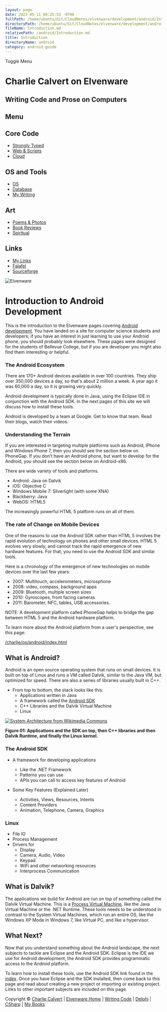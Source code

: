 ```yaml
---
layout: page
date: 2023-05-11 08:25:53 -0700
fullPath: /home/ubuntu/Git/CloudNotes/elvenware/development/android/Introduction.md
directoryPath: /home/ubuntu/Git/CloudNotes/elvenware/development/android
fileName: Introduction.md
relativePath: /android/Introduction.md
title: Introduction
directoryName: android
category: android-guide
---
```


Toggle Menu

Charlie Calvert on Elvenware
============================

Writing Code and Prose on Computers
-----------------------------------

Menu
----

Core Code
---------

-   [Strongly Typed](../index.html)
-   [Web & Scripts](../web/index.html)
-   [Cloud](../cloud/index.shtml)

OS and Tools
------------

-   [OS](../../os/index.html)
-   [Database](../database/index.html)
-   [My Writing](../../books/index.html)

Art
---

-   [Poems & Photos](../../Art/index.html)
-   [Book Reviews](../../books/reading/index.html)
-   [Spiritual](../../spirit/index.html)

Links
-----

-   [My Links](../../links.html)
-   [Falafel](http://www.falafel.com/)
-   [Sourceforge](http://sourceforge.net/projects/elvenware/)

![Elvenware](/assets/images/elvenwarelogo.png)

Introduction to Android Development
===================================

This is the introduction to the Elvenware pages covering
[Android](http://www.android.com/)
[development](http://developer.android.com/index.html). You have landed
on a site for computer science students and developers; if you have an
interest in just learning to use your Android phone, you should probably
look elsewhere. These pages were designed for the students of Bellevue
College, but if you are developer you might also find them interesting
or helpful.

### The Android Ecosystem

There are 170+ Android devices available in over 100 countries. They
ship over 350,000 devices a day, so that's about 2 million a week. A
year ago it was 60,000 a day, so it is growing very quickly.

Android development is typically done in Java, using the Eclipse IDE in
conjunction with the Android SDK. In the next pages of this site we will
discuss how to install these tools.

Android is developed by a team at Google. Get to know that team. Read
their blogs, watch their videos. 

### Understanding the Terrain

If you are interested in targeting multiple platforms such as Android,
IPhone and Windows Phone 7, then you should see the section below on
PhoneGap. If you don't have an Android phone, but want to develop for
the Android, you should see the section below on Android-x86. 

There are wide variety of tools and platforms.

-   Android: Java on Dalvik
-   iOS: Objective C
-   Windows Mobile 7: Silverlight (with some XNA)
-   Blackberry: Java
-   WebOS: HTML5

The increasingly powerful HTML 5 platform runs on all of them.

### The rate of Change on Mobile Devices

One of the reasons to use the Android SDK rather than HTML 5 involves
the rapid evolution of technology on phones and other small devices.
HTML 5 evolves very slowly, and cannot track the rapid emergence of new
hardware features. For that, you need to use the Android SDK and similar
tools.

Here is a chronology of the emergence of new technologies on mobile
devices over the last few years:

-   2007: Multitouch, accelerometers, microsphone
-   2008: video, compass, background apps
-   2009: Bluetooth, multiple screen sizes
-   2010: Gyroscopes, front facing cameras
-   2011: Barometer, NFC, tables, USB accessories.

NOTE: A development platform called PhoneGap helps to bridge the gap
between HTML 5 and the Android hardware platform.

To learn more about the Android platform from a user's perspective, see
this page:

[/charlie/os/android/index.html](/charlie/os/android/index.html)

What is Android?
----------------

Android is an open source operating system that runs on small devices.
It is built on top of Linux and runs a VM called Dalvik, similar to the
Java VM, but optimized for speed. There are also a series of libraries
usually built in C++.

-   From top to bottom, the stack looks like this:
    -   Applications written in Java
    -   A framework called the [Android
        SDK](http://developer.android.com/reference/android/widget/package-summary.html)
    -   C++ Libraries and the Dalvik Virtual Machine
    -   Linux

[![System Architecture from Wikimedia
Commons](images/systemArchitectureSmall.png)](images/SystemArchitecture.jpg)

**Figure 01: Applications and the SDK on top, then C++ libraries and
then Dalvik Runtime, and finally the Linux kernel.**

### The Android SDK

-   A framework for developing applications
    -   Like the .NET Framework
    -   Patterns you can use
    -   APIs you can call to access key features of Android

-   Some Key Features (Explained Later)
    -   Activities, Views, Resources, Intents
    -   Content Providers
    -   Animation, Telephone, Camera, Graphics

### Linux

-   File IO
-   Process Management
-   Drivers for
    -   Display
    -   Camera, Audio, Video
    -   Keypad
    -   WiFi and other networking resources
    -   Interprocess Communication

What is Dalvik?
---------------

The applications we build for Android are run on top of something called
the Dalvik Virtual Machine. This is a [Process Virtual
Machine](http://en.wikipedia.org/wiki/Virtual_machine#Process_virtual_machines),
like the Java Virtual Machine or the .NET Runtime. These tools needs to
be understood in contrast to the System Virtual Machines, which run an
entire OS, like the Windows XP Mode in Windows 7, like Virtual PC, and
like a hypervisor.

What Next?
----------

Now that you understand something about the Android landscape, the next
subjects to tackle are Eclipse and the Android SDK. Eclipse is the IDE
we use for Android development, the Android SDK provides programmatic
access to the Android platform.

To learn how to install these tools, use the Android SDK link found in
the [index](index.html). Once you have Eclipse and the SDK installed,
then come back to this page and read about creating a new project or
importing or existing project. Links to other important subjects are
included on this page.

Copyright © [Charlie Calvert](../../index.html) | [Elvenware
Home](../../index.html) | [Writing Code](../index.html) |
[Delphi](../delphi/index.html) | [CSharp](../csharp/index.html) | [My
Books](../../books/index.html)
